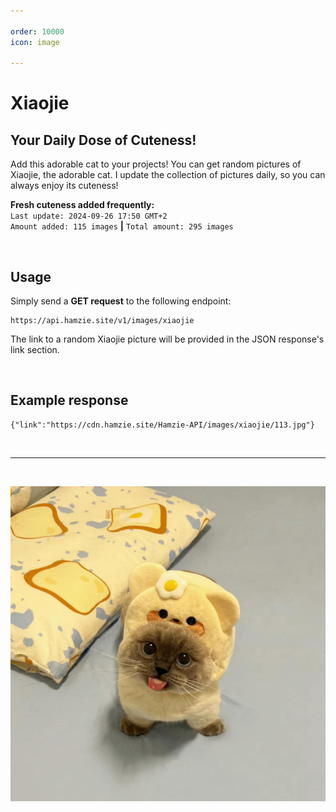 ```yaml
---

order: 10000
icon: image

---
```


# Xiaojie
## Your Daily Dose of Cuteness!

Add this adorable cat to your projects! You can get random pictures of Xiaojie, the adorable cat. I update the collection of pictures daily, so you can always enjoy its cuteness!

**Fresh cuteness added frequently:** <br>`Last update: 2024-09-26 17:50 GMT+2`<br>`Amount added: 115 images` **|** `Total amount: 295 images`

<br>

## Usage

Simply send a **GET request** to the following endpoint:

```
https://api.hamzie.site/v1/images/xiaojie
```

The link to a random Xiaojie picture will be provided in the JSON response's link section.

<br>

## Example response

```
{"link":"https://cdn.hamzie.site/Hamzie-API/images/xiaojie/113.jpg"}
```

<br>

---

<br>

![Least adorable picture of Xiaojie.](/static/xiaojie.jpg)